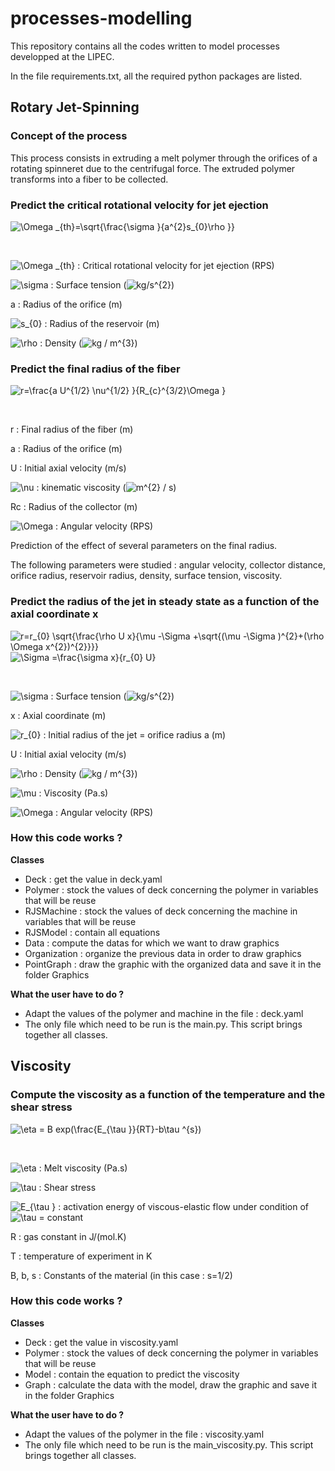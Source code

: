 # processes-modelling

This repository contains all the codes written to model processes developped at the LIPEC.

In the file requirements.txt, all the required python packages are listed.

## Rotary Jet-Spinning


### Concept of the process

This process consists in extruding a melt polymer through the orifices of a rotating spinneret due to the centrifugal force.
The extruded polymer transforms into a fiber to be collected.



### Predict the critical rotational velocity for jet ejection


<img src="https://latex.codecogs.com/gif.latex?\Omega&space;_{th}=\sqrt{\frac{\sigma&space;}{a^{2}s_{0}\rho&space;}}" title="\Omega _{th}=\sqrt{\frac{\sigma }{a^{2}s_{0}\rho }}" />


&nbsp;


<img src="https://latex.codecogs.com/gif.latex?\Omega&space;_{th}" title="\Omega _{th}" /> : Critical rotational velocity for jet ejection (RPS)

<img src="https://latex.codecogs.com/gif.latex?\sigma" title="\sigma" /> : Surface tension (<img src="https://latex.codecogs.com/gif.latex?kg/s^{2}" title="kg/s^{2}" />)

a : Radius of the orifice (m)

<img src="https://latex.codecogs.com/gif.latex?s_{0}" title="s_{0}" /> : Radius of the reservoir (m)

<img src="https://latex.codecogs.com/gif.latex?\rho" title="\rho" /> : Density (<img src="https://latex.codecogs.com/gif.latex?kg&space;/&space;m^{3}" title="kg / m^{3}" />)



### Predict the final radius of the fiber

<img src="https://latex.codecogs.com/gif.latex?r=\frac{a&space;U^{1/2}&space;\nu^{1/2}&space;}{R_{c}^{3/2}\Omega&space;}" title="r=\frac{a U^{1/2} \nu^{1/2} }{R_{c}^{3/2}\Omega }" />


&nbsp;


r : Final radius of the fiber (m)

a : Radius of the orifice (m)

U : Initial axial velocity (m/s)

<img src="https://latex.codecogs.com/gif.latex?\nu" title="\nu" /> : kinematic viscosity (<img src="https://latex.codecogs.com/gif.latex?m^{2}&space;/&space;s" title="m^{2} / s" />)

Rc : Radius of the collector (m)

<img src="https://latex.codecogs.com/gif.latex?\Omega" title="\Omega" /> : Angular velocity (RPS)

Prediction of the effect of several parameters on the final radius.

The following parameters were studied : angular velocity, collector distance, orifice radius,
                                        reservoir radius, density, surface tension, viscosity.



### Predict the radius of the jet in steady state as a function of the axial coordinate x

<img src="https://latex.codecogs.com/gif.latex?r=r_{0}&space;\sqrt{\frac{\rho&space;U&space;x}{\mu&space;-\Sigma&space;&plus;\sqrt{(\mu&space;-\Sigma&space;)^{2}&plus;(\rho&space;\Omega&space;x^{2})^{2}}}}" title="r=r_{0} \sqrt{\frac{\rho U x}{\mu -\Sigma +\sqrt{(\mu -\Sigma )^{2}+(\rho \Omega x^{2})^{2}}}}" />

<img src="https://latex.codecogs.com/gif.latex?\Sigma&space;=\frac{\sigma&space;x}{r_{0}&space;U}" title="\Sigma =\frac{\sigma x}{r_{0} U}" />


&nbsp;


<img src="https://latex.codecogs.com/gif.latex?\sigma" title="\sigma" /> : Surface tension (<img src="https://latex.codecogs.com/gif.latex?kg/s^{2}" title="kg/s^{2}" />)

x : Axial coordinate (m)

<img src="https://latex.codecogs.com/gif.latex?r_{0}" title="r_{0}" /> : Initial radius of the jet = orifice radius a (m)

U : Initial axial velocity (m/s)

<img src="https://latex.codecogs.com/gif.latex?\rho" title="\rho" /> : Density (<img src="https://latex.codecogs.com/gif.latex?kg&space;/&space;m^{3}" title="kg / m^{3}" />)

<img src="https://latex.codecogs.com/gif.latex?\mu" title="\mu" /> : Viscosity (Pa.s)

<img src="https://latex.codecogs.com/gif.latex?\Omega" title="\Omega" /> : Angular velocity (RPS)


### How this code works ?

**Classes**
- Deck : get the value in deck.yaml
- Polymer : stock the values of deck concerning the polymer in variables that will be reuse
- RJSMachine : stock the values of deck concerning the machine in variables that will be reuse
- RJSModel : contain all equations
- Data : compute the datas for which we want to draw graphics
- Organization : organize the previous data in order to draw graphics
- PointGraph : draw the graphic with the organized data and save it in the folder Graphics

**What the user have to do ?**
- Adapt the values of the polymer and machine in the file : deck.yaml
- The only file which need to be run is the main.py. This script brings together all classes.


## Viscosity

### Compute the viscosity as a function of the temperature and the shear stress  

<img src="https://latex.codecogs.com/gif.latex?\eta&space;=&space;B&space;exp(\frac{E_{\tau&space;}}{RT}-b\tau&space;^{s})" title="\eta = B exp(\frac{E_{\tau }}{RT}-b\tau ^{s})" />


&nbsp;


<img src="https://latex.codecogs.com/gif.latex?\eta" title="\eta" /> : Melt viscosity (Pa.s)

<img src="https://latex.codecogs.com/gif.latex?\tau" title="\tau" /> : Shear stress

<img src="https://latex.codecogs.com/gif.latex?E_{\tau&space;}" title="E_{\tau }" /> : activation energy of viscous-elastic flow under condition of <img src="https://latex.codecogs.com/gif.latex?\tau" title="\tau" /> = constant

R : gas constant in J/(mol.K)

T : temperature of experiment in K

B, b, s : Constants of the material (in this case : s=1/2)



### How this code works ?

**Classes**
- Deck : get the value in viscosity.yaml
- Polymer : stock the values of deck concerning the polymer in variables that will be reuse
- Model : contain the equation to predict the viscosity
- Graph : calculate the data with the model, draw the graphic and save it in the folder Graphics


**What the user have to do ?**
- Adapt the values of the polymer in the file : viscosity.yaml
- The only file which need to be run is the main_viscosity.py. This script brings together all classes.
